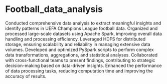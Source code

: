 # Football_data_analysis

Conducted comprehensive data analysis to extract meaningful insights and identify patterns in UEFA Champions League football data.
Organized and processed large-scale datasets using Apache Spark, improving overall data handling and processing efficiency.
Leveraged HDFS for distributed storage, ensuring scalability and reliability in managing extensive data volumes.
Developed and optimized PySpark scripts to perform complex data transformations, aggregations, and statistical analyses.
Collaborated with cross-functional teams to present findings, contributing to strategic decision-making based on data-driven insights.
Enhanced the performance of data processing tasks, reducing computation time and improving the accuracy of results.
